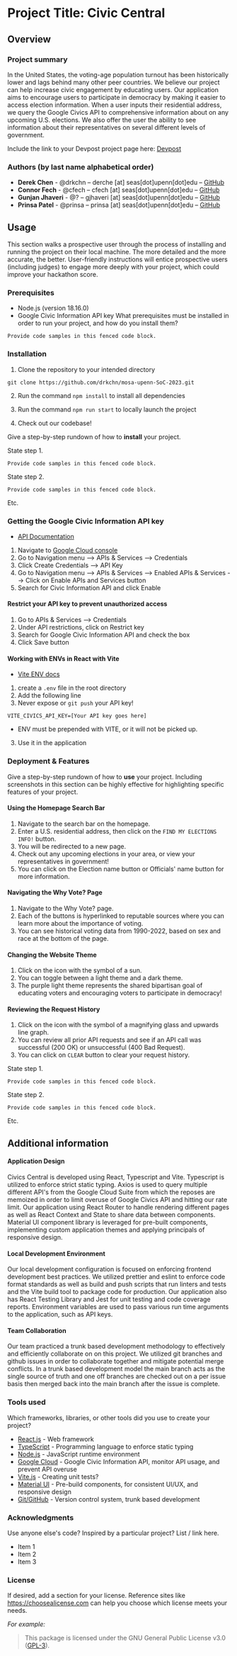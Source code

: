 # Project Title: Civic Central

## Overview

### Project summary

In the United States, the voting-age population turnout has been historically lower and lags behind many other peer countries. We believe our project can help increase civic engagement by educating users. Our application aims to encourage users to participate in democracy by making it easier to access election information. When a user inputs their residential address, we query the Google Civics API to comprehensive information about on any upcoming U.S. elections. We also offer the user the ability to see information about their representatives on several different levels of government.

Include the link to your Devpost project page here: [Devpost](https://...)

### Authors (by last name alphabetical order)

- **Derek Chen** - @drkchn – derche [at] seas[dot]upenn[dot]edu – [GitHub](https://github.com/drkchn)
- **Connor Fech** - @cfech – cfech [at] seas[dot]upenn[dot]edu – [GitHub](https://github.com/cfech)
- **Gunjan Jhaveri** - @? – gjhaveri [at] seas[dot]upenn[dot]edu – [GitHub](https://github.com/gjhaveri98)
- **Prinsa Patel** - @prinsa – prinsa [at] seas[dot]upenn[dot]edu – [GitHub](https://github.com/prinsaa)

## Usage

This section walks a prospective user through the process of installing and running the project on their local machine. The more detailed and the more accurate, the better. User-friendly instructions will entice prospective users (including judges) to engage more deeply with your project, which could improve your hackathon score.

### Prerequisites

- Node.js (version 18.16.0)
- Google Civic Information API key
  What prerequisites must be installed in order to run your project, and how do you install them?

```
Provide code samples in this fenced code block.
```

### Installation

1. Clone the repository to your intended directory

```
git clone https://github.com/drkchn/mosa-upenn-SoC-2023.git
```

2. Run the command `npm install` to install all dependencies

3. Run the command `npm run start` to locally launch the project

4. Check out our codebase!

Give a step-by-step rundown of how to **install** your project.

State step 1.

```
Provide code samples in this fenced code block.
```

State step 2.

```
Provide code samples in this fenced code block.
```

Etc.

### Getting the Google Civic Information API key

- [API Documentation](https://developers.google.com/civic-information)

1. Navigate to [Google Cloud console](https://console.cloud.google.com/)
2. Go to Navigation menu --> APIs & Services --> Credentials
3. Click Create Credentials --> API Key
4. Go to Navigation menu --> APIs & Services --> Enabled APIs & Services --> Click on Enable APIs and Services button
5. Search for Civic Information API and click Enable

#### Restrict your API key to prevent unauthorized access

1. Go to APIs & Services --> Credentials
2. Under API restrictions, click on Restrict key
3. Search for Google Civic Information API and check the box
4. Click Save button

#### Working with ENVs in React with Vite

- [Vite ENV docs](https://vitejs.dev/guide/env-and-mode.html)

1. create a `.env` file in the root directory
2. Add the following line
3. Never expose or `git push` your API key!

```
VITE_CIVICS_API_KEY=[Your API key goes here]
```

- ENV must be prepended with VITE, or it will not be picked up.

3. Use it in the application

### Deployment & Features

Give a step-by-step rundown of how to **use** your project. Including screenshots in this section can be highly effective for highlighting specific features of your project.

#### Using the Homepage Search Bar

1. Navigate to the search bar on the homepage.
2. Enter a U.S. residential address, then click on the `FIND MY ELECTIONS INFO!` button.
3. You will be redirected to a new page.
4. Check out any upcoming elections in your area, or view your representatives in government!
5. You can click on the Election name button or Officials' name button for more information.

#### Navigating the Why Vote? Page

1. Navigate to the Why Vote? page.
2. Each of the buttons is hyperlinked to reputable sources where you can learn more about the importance of voting.
3. You can see historical voting data from 1990-2022, based on sex and race at the bottom of the page.

#### Changing the Website Theme

1. Click on the icon with the symbol of a sun.
2. You can toggle between a light theme and a dark theme.
3. The purple light theme represents the shared bipartisan goal of educating voters and encouraging voters to participate in democracy!

#### Reviewing the Request History

1. Click on the icon with the symbol of a magnifying glass and upwards line graph.
2. You can review all prior API requests and see if an API call was successful (200 OK) or unsuccessful (400 Bad Request).
3. You can click on `CLEAR` button to clear your request history.

State step 1.

```
Provide code samples in this fenced code block.
```

State step 2.

```
Provide code samples in this fenced code block.
```

Etc.

## Additional information

#### Application Design

Civics Central is developed using React, Typescript and Vite. Typescript is utilized to enforce strict static typing. Axios is used to query multiple different API's from the Google Cloud Suite from which the reposes are memoized in order to limit overuse of Google Civics API and hitting our rate limit. Our application using React Router to handle rendering different pages as well as React Context and State to share data between components. Material UI component library is leveraged for pre-built components, implementing custom application themes and applying principals of responsive design.

#### Local Development Environment

Our local development configuration is focused on enforcing frontend development best practices. We utilized prettier and eslint to enforce code format standards as well as build and push scripts that run linters and tests and the Vite build tool to package code for production. Our application also has React Testing Library and Jest for unit testing and code coverage reports. Environment variables are used to pass various run time arguments to the application, such as API keys.

#### Team Collaboration

Our team practiced a trunk based development methodology to effectively and efficiently collaborate on on this project. We utilized git branches and github issues in order to collaborate together and mitigate potential merge conflicts. In a trunk based development model the main branch acts as the single source of truth and one off branches are checked out on a per issue basis then merged back into the main branch after the issue is complete.

### Tools used

Which frameworks, libraries, or other tools did you use to create your project?

- [React.js](https://react.dev/) - Web framework
- [TypeScript](https://www.typescriptlang.org/) - Programming language to enforce static typing
- [Node.js](https://nodejs.org/en) - JavaScript runtime environment
- [Google Cloud](https://cloud.google.com/gcp) - Google Civic Information API, monitor API usage, and prevent API overuse
- [Vite.js](https://vitejs.dev/) - Creating unit tests?
- [Material UI](https://mui.com/) - Pre-build components, for consistent UI/UX, and responsive design
- [Git/GitHub](https://github.com/) - Version control system, trunk based development

### Acknowledgments

Use anyone else's code? Inspired by a particular project? List / link here.

- Item 1
- Item 2
- Item 3

### License

If desired, add a section for your license. Reference sites like https://choosealicense.com can help you choose which license meets your needs.

_For example:_

> This package is licensed under the GNU General Public License v3.0 (<a href="https://choosealicense.com/licenses/gpl-3.0/" target="_blank">GPL-3</a>).

